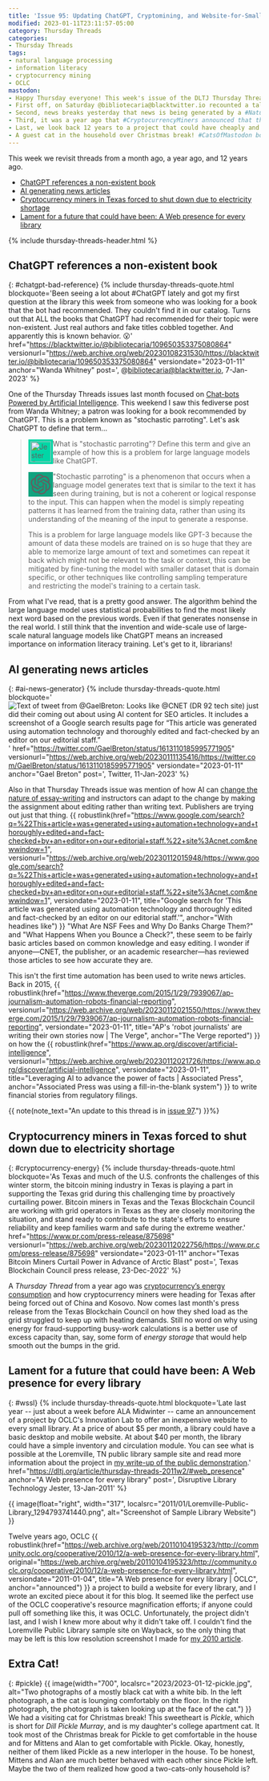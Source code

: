 ```yaml
---
title: 'Issue 95: Updating ChatGPT, Cryptomining, and Website-for-Small-Libraries Threads'
modified: 2023-01-11T23:11:57-05:00
category: Thursday Threads
categories:
- Thursday Threads
tags:
- natural language processing
- information literacy
- cryptocurrency mining
- OCLC
mastodon:
- Happy Thursday everyone! This week's issue of the DLTJ Thursday Threads #newsletter offers some updates on previous conversation threads. https://dltj.org/article/issue-95-chatgpt-cryptomining-wssl 1/5
- First off, on Saturday @bibliotecaria@blacktwitter.io recounted a tale of a patron looking for an book that #ChatGPT recommended. It turns out that ChatGPT generated a reference for a book that doesn't exist. #InformationLiteracy, anyone? https://dltj.org/article/issue-95-chatgpt-cryptomining-wssl#chatgpt-bad-reference 2/5
- Second, news breaks yesterday that news is being generated by a #NaturalLanguageProcessing model overseen by human editors. Is this a good idea? https://dltj.org/article/issue-95-chatgpt-cryptomining-wssl#ai-news-generator 3/5
- Third, it was a year ago that #CryptocurrencyMiners announced that they were leaving China and Kosovo for Texas. Now they have to cut back on their energy usage so the rest of the state can heat its homes. https://dltj.org/article/issue-95-chatgpt-cryptomining-wssl#cryptocurrency-energy 4/5
- Last, we look back 12 years to a project that could have cheaply and efficiently made a website for every library. But the #OCLC #WorldShare for Small #Libraries never took off. https://dltj.org/article/issue-95-chatgpt-cryptomining-wssl#wssl 5/5
- A guest cat in the household over Christmas break! #CatsOfMastodon bonus/5 
---
```

This week we revisit threads from a month ago, a year ago, and 12 years ago.

- [ChatGPT references a non-existent book](https://dltj.org/article/issue-95-chatgpt-cryptomining-wssl#chatgpt-bad-reference)
- [AI generating news articles](https://dltj.org/article/issue-95-chatgpt-cryptomining-wssl#ai-news-generator)
- [Cryptocurrency miners in Texas forced to shut down due to electricity shortage](https://dltj.org/article/issue-95-chatgpt-cryptomining-wssl#cryptocurrency-energy)
- [Lament for a future that could have been: A Web presence for every library](https://dltj.org/article/issue-95-chatgpt-cryptomining-wssl#wssl)

{% include thursday-threads-header.html %}

## ChatGPT references a non-existent book
{: #chatgpt-bad-reference}
{% include thursday-threads-quote.html
blockquote='Been seeing a lot about #ChatGPT lately and got my first question at the library this week from someone who was looking for a book that the bot had recommended. They couldn&apos;t find it in our catalog. Turns out that ALL the books that ChatGPT had recommended for their topic were non-existent. Just real authors and fake titles cobbled together. And apparently this is known behavior. 😮'
href="https://blacktwitter.io/@bibliotecaria/109650353375080864"
versionurl="https://web.archive.org/web/20230108231530/https://blacktwitter.io/@bibliotecaria/109650353375080864"
versiondate="2023-01-11"
anchor="Wanda Whitney"
post=', @bibliotecaria@blacktwitter.io, 7-Jan-2023'
%}

One of the Thursday Threads issues last month focused on [Chat-bots Powered by Artificial Intelligence](https://dltj.org/article/issue-93-ai-chat/). 
This weekend I saw this fediverse post from Wanda Whitney; a patron was looking for a book recommended by ChatGPT. 
This is a problem known as "stochastic parroting". 
Let's ask ChatGPT to define that term...

> <div style="float: left; background-color: #01D6A6;"><img style="margin:4px;" src="/assets/images/jester_hat.svg" width="41" height="41" alt="Jester Cap icon"></div>
>
> What is "stochastic parroting"? Define this term and give an example of how this is a problem for large language models like ChatGPT.
>
> <div style="float: left; background-color: rgb(16, 163, 127);"><svg style="margin:4px;" width="41" height="41" viewBox="0 0 41 41" fill="none" xmlns="http://www.w3.org/2000/svg" stroke-width="1.5" class="h-6 w-6"><path d="M37.5324 16.8707C37.9808 15.5241 38.1363 14.0974 37.9886 12.6859C37.8409 11.2744 37.3934 9.91076 36.676 8.68622C35.6126 6.83404 33.9882 5.3676 32.0373 4.4985C30.0864 3.62941 27.9098 3.40259 25.8215 3.85078C24.8796 2.7893 23.7219 1.94125 22.4257 1.36341C21.1295 0.785575 19.7249 0.491269 18.3058 0.500197C16.1708 0.495044 14.0893 1.16803 12.3614 2.42214C10.6335 3.67624 9.34853 5.44666 8.6917 7.47815C7.30085 7.76286 5.98686 8.3414 4.8377 9.17505C3.68854 10.0087 2.73073 11.0782 2.02839 12.312C0.956464 14.1591 0.498905 16.2988 0.721698 18.4228C0.944492 20.5467 1.83612 22.5449 3.268 24.1293C2.81966 25.4759 2.66413 26.9026 2.81182 28.3141C2.95951 29.7256 3.40701 31.0892 4.12437 32.3138C5.18791 34.1659 6.8123 35.6322 8.76321 36.5013C10.7141 37.3704 12.8907 37.5973 14.9789 37.1492C15.9208 38.2107 17.0786 39.0587 18.3747 39.6366C19.6709 40.2144 21.0755 40.5087 22.4946 40.4998C24.6307 40.5054 26.7133 39.8321 28.4418 38.5772C30.1704 37.3223 31.4556 35.5506 32.1119 33.5179C33.5027 33.2332 34.8167 32.6547 35.9659 31.821C37.115 30.9874 38.0728 29.9178 38.7752 28.684C39.8458 26.8371 40.3023 24.6979 40.0789 22.5748C39.8556 20.4517 38.9639 18.4544 37.5324 16.8707ZM22.4978 37.8849C20.7443 37.8874 19.0459 37.2733 17.6994 36.1501C17.7601 36.117 17.8666 36.0586 17.936 36.0161L25.9004 31.4156C26.1003 31.3019 26.2663 31.137 26.3813 30.9378C26.4964 30.7386 26.5563 30.5124 26.5549 30.2825V19.0542L29.9213 20.998C29.9389 21.0068 29.9541 21.0198 29.9656 21.0359C29.977 21.052 29.9842 21.0707 29.9867 21.0902V30.3889C29.9842 32.375 29.1946 34.2791 27.7909 35.6841C26.3872 37.0892 24.4838 37.8806 22.4978 37.8849ZM6.39227 31.0064C5.51397 29.4888 5.19742 27.7107 5.49804 25.9832C5.55718 26.0187 5.66048 26.0818 5.73461 26.1244L13.699 30.7248C13.8975 30.8408 14.1233 30.902 14.3532 30.902C14.583 30.902 14.8088 30.8408 15.0073 30.7248L24.731 25.1103V28.9979C24.7321 29.0177 24.7283 29.0376 24.7199 29.0556C24.7115 29.0736 24.6988 29.0893 24.6829 29.1012L16.6317 33.7497C14.9096 34.7416 12.8643 35.0097 10.9447 34.4954C9.02506 33.9811 7.38785 32.7263 6.39227 31.0064ZM4.29707 13.6194C5.17156 12.0998 6.55279 10.9364 8.19885 10.3327C8.19885 10.4013 8.19491 10.5228 8.19491 10.6071V19.808C8.19351 20.0378 8.25334 20.2638 8.36823 20.4629C8.48312 20.6619 8.64893 20.8267 8.84863 20.9404L18.5723 26.5542L15.206 28.4979C15.1894 28.5089 15.1703 28.5155 15.1505 28.5173C15.1307 28.5191 15.1107 28.516 15.0924 28.5082L7.04046 23.8557C5.32135 22.8601 4.06716 21.2235 3.55289 19.3046C3.03862 17.3858 3.30624 15.3413 4.29707 13.6194ZM31.955 20.0556L22.2312 14.4411L25.5976 12.4981C25.6142 12.4872 25.6333 12.4805 25.6531 12.4787C25.6729 12.4769 25.6928 12.4801 25.7111 12.4879L33.7631 17.1364C34.9967 17.849 36.0017 18.8982 36.6606 20.1613C37.3194 21.4244 37.6047 22.849 37.4832 24.2684C37.3617 25.6878 36.8382 27.0432 35.9743 28.1759C35.1103 29.3086 33.9415 30.1717 32.6047 30.6641C32.6047 30.5947 32.6047 30.4733 32.6047 30.3889V21.188C32.6066 20.9586 32.5474 20.7328 32.4332 20.5338C32.319 20.3348 32.154 20.1698 31.955 20.0556ZM35.3055 15.0128C35.2464 14.9765 35.1431 14.9142 35.069 14.8717L27.1045 10.2712C26.906 10.1554 26.6803 10.0943 26.4504 10.0943C26.2206 10.0943 25.9948 10.1554 25.7963 10.2712L16.0726 15.8858V11.9982C16.0715 11.9783 16.0753 11.9585 16.0837 11.9405C16.0921 11.9225 16.1048 11.9068 16.1207 11.8949L24.1719 7.25025C25.4053 6.53903 26.8158 6.19376 28.2383 6.25482C29.6608 6.31589 31.0364 6.78077 32.2044 7.59508C33.3723 8.40939 34.2842 9.53945 34.8334 10.8531C35.3826 12.1667 35.5464 13.6095 35.3055 15.0128ZM14.2424 21.9419L10.8752 19.9981C10.8576 19.9893 10.8423 19.9763 10.8309 19.9602C10.8195 19.9441 10.8122 19.9254 10.8098 19.9058V10.6071C10.8107 9.18295 11.2173 7.78848 11.9819 6.58696C12.7466 5.38544 13.8377 4.42659 15.1275 3.82264C16.4173 3.21869 17.8524 2.99464 19.2649 3.1767C20.6775 3.35876 22.0089 3.93941 23.1034 4.85067C23.0427 4.88379 22.937 4.94215 22.8668 4.98473L14.9024 9.58517C14.7025 9.69878 14.5366 9.86356 14.4215 10.0626C14.3065 10.2616 14.2466 10.4877 14.2479 10.7175L14.2424 21.9419ZM16.071 17.9991L20.4018 15.4978L24.7325 17.9975V22.9985L20.4018 25.4983L16.071 22.9985V17.9991Z" fill="currentColor"></path></svg></div>"Stochastic parroting" is a phenomenon that occurs when a language model generates text that is similar to the text it has seen during training, but is not a coherent or logical response to the input. This can happen when the model is simply repeating patterns it has learned from the training data, rather than using its understanding of the meaning of the input to generate a response.
>
> This is a problem for large language models like GPT-3 because the amount of data these models are trained on is so huge that they are able to memorize large amount of text and sometimes can repeat it back which might not be relevant to the task or context, this can be mitigated by fine-tuning the model with smaller dataset that is domain specific, or other techniques like controlling sampling temperature and restricting the model's training to a certain task.

From what I've read, that is a pretty good answer. 
The algorithm behind the large language model uses statistical probabilities to find the most likely next word based on the previous words. 
Even if that generates nonsense in the real world. 
I still think that the invention and wide-scale use of large-scale natural language models like ChatGPT means an increased importance on information literacy training.
Let's get to it, librarians!


## AI generating news articles
{: #ai-news-generator}
{% include thursday-threads-quote.html
blockquote='<img src="/wp-content/uploads/2023/2023-01-12-ai-image.png" alt="Text of tweet from @GaelBreton: Looks like @CNET (DR 92 tech site) just did their coming out about using AI content for SEO articles. It includes a screenshot of a Google search results page for &ldquo;This article was generated using automation technology and thoroughly edited and fact-checked by an editor on our editorial staff.&rdquo;">'
href="https://twitter.com/GaelBreton/status/1613110185995771905"
versionurl="https://web.archive.org/web/20230111135416/https://twitter.com/GaelBreton/status/1613110185995771905" 
versiondate="2023-01-11" 
anchor="Gael Breton"
post=', Twitter, 11-Jan-2023'
%}

Also in that Thursday Threads issue was mention of how AI can [change the nature of essay-writing](https://dltj.org/article/issue-93-ai-chat#ai-essays) and instructors can adapt to the change by making the assignment about editing rather than writing text. 
Publishers are trying out just that thing. 
{{ robustlink(href="https://www.google.com/search?q=%22This+article+was+generated+using+automation+technology+and+thoroughly+edited+and+fact-checked+by+an+editor+on+our+editorial+staff.%22+site%3Acnet.com&newwindow=1", versionurl="https://web.archive.org/web/20230112015948/https://www.google.com/search?q=%22This+article+was+generated+using+automation+technology+and+thoroughly+edited+and+fact-checked+by+an+editor+on+our+editorial+staff.%22+site%3Acnet.com&newwindow=1", versiondate="2023-01-11", title="Google search for 'This article was generated using automation technology and thoroughly edited and fact-checked by an editor on our editorial staff.'", anchor="With headines like") }}  "What Are NSF Fees and Why Do Banks Charge Them?" and "What Happens When you Bounce a Check?", these seem to be fairly basic articles based on common knowledge and easy editing.
I wonder if anyone—CNET, the publisher, or an academic researcher—has reviewed those articles to see how accurate they are.

This isn't the first time automation has been used to write news articles.
Back in 2015, {{ robustlink(href="https://www.theverge.com/2015/1/29/7939067/ap-journalism-automation-robots-financial-reporting", versionurl="https://web.archive.org/web/20230112021550/https://www.theverge.com/2015/1/29/7939067/ap-journalism-automation-robots-financial-reporting", versiondate="2023-01-11", title="AP's 'robot journalists' are writing their own stories now | The Verge", anchor="The Verge reported") }} on how the {{ robustlink(href="https://www.ap.org/discover/artificial-intelligence", versionurl="https://web.archive.org/web/20230112021726/https://www.ap.org/discover/artificial-intelligence", versiondate="2023-01-11", title="Leveraging AI to advance the power of facts | Associated Press", anchor="Associated Press was using a fill-in-the-blank system") }} to write financial stories from regulatory filings.

{{ note(note_text="An update to this thread is in <a href='https://dltj.org/article/issue-97-large-language-models'>issue 97</a>.") }}%}


## Cryptocurrency miners in Texas forced to shut down due to electricity shortage
{: #cryptocurrency-energy}
{% include thursday-threads-quote.html
blockquote='As Texas and much of the U.S. confronts the challenges of this winter storm, the bitcoin mining industry in Texas is playing a part in supporting the Texas grid during this challenging time by proactively curtailing power. Bitcoin miners in Texas and the Texas Blockchain Council are working with grid operators in Texas as they are closely monitoring the situation, and stand ready to contribute to the state&apos;s efforts to ensure reliability and keep families warm and safe during the extreme weather.'
href="https://www.pr.com/press-release/875698"
versionurl="https://web.archive.org/web/20230112022756/https://www.pr.com/press-release/875698" 
versiondate="2023-01-11" 
anchor="Texas Bitcoin Miners Curtail Power in Advance of Arctic Blast"
post=',  Texas Blockchain Council press release, 23-Dec-2022'
%}

A _Thursday Thread_ from a year ago was [cryptocurrency’s energy consumption](https://dltj.org/article/issue-80-cryptocurrency-mining-interlibrary-loan/#cryptocurrency-energy) and how cryptocurrency miners were heading for Texas after being forced out of China and Kosovo. 
Now comes last month's press release from the Texas Blockchain Council on how they shed load as the grid struggled to keep up with heating demands. 
Still no word on why using energy for fraud-supporting busy-work calculations is a better use of excess capacity than, say, some form of _energy storage_ that would help smooth out the bumps in the grid.

## Lament for a future that could have been: A Web presence for every library
{: #wssl}
{% include thursday-threads-quote.html
blockquote='Late last year -- just about a week before ALA Midwinter -- came an announcement of a project by OCLC&apos;s Innovation Lab to offer an inexpensive website to every small library. At a price of about $5 per month, a library could have a basic desktop and mobile website. At about $40 per month, the library could have a simple inventory and circulation module. You can see what is possible at the Loremville, TN public library sample site and read more information about the project in <a href="https://dltj.org/article/a-web-presence-for-small-libraries/">my write-up of the public demonstration</a>.'
href="https://dltj.org/article/thursday-threads-2011w2/#web_presence"
anchor="A Web presence for every library"
post=', Disruptive Library Technology Jester, 13-Jan-2011'
%}

{{ image(float="right", width="317", localsrc="2011/01/Loremville-Public-Library_1294793741440.png", alt="Screenshot of Sample Library Website") }}

Twelve years ago, OCLC {{ robustlink(href="https://web.archive.org/web/20110104195323/http://community.oclc.org/cooperative/2010/12/a-web-presence-for-every-library.html", original="https://web.archive.org/web/20110104195323/http://community.oclc.org/cooperative/2010/12/a-web-presence-for-every-library.html", versiondate="2011-01-04", title="A Web presence for every library | OCLC", anchor="announced") }} a project to build a website for every library, and I wrote an excited piece about it for this blog. 
It seemed like the perfect use of the OCLC cooperative's resource magnification efforts; if anyone could pull off something like this, it was OCLC. 
Unfortunately, the project didn't last, and I wish I knew more about why it didn't take off.
I couldn't find the Loremville Public Library sample site on Wayback, so the only thing that may be left is this low resolution screenshot I made for [my 2010 article](https://dltj.org/article/a-web-presence-for-small-libraries/).


## Extra Cat!
{: #pickle}
{{ image(width="700", localsrc="2023/2023-01-12-pickle.jpg", alt="Two photographs of a mostly black cat with a white bib. In the left photograph, a the cat is lounging comfortably on the floor. In the right photograph, the photograph is taken looking up at the face of the cat.") }} 
We had a visiting cat for Christmas break! 
This sweetheart is _Pickle_, which is short for _Dill Pickle Murray_, and is my daughter's college apartment cat. 
It took most of the Christmas break for Pickle to get comfortable in the house and for Mittens and Alan to get comfortable with Pickle. 
Okay, honestly, neither of them liked Pickle as a new interloper in the house. 
To be honest, Mittens and Alan are much better behaved with each other since Pickle left. 
Maybe the two of them realized how good a two-cats-only household is?